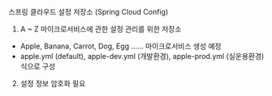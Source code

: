 스프링 클라우드 설정 저장소 (Spring Cloud Config)

1. A ~ Z 마이크로서비스에 관한 설정 관리를 위한 저장소
 * Apple, Banana, Carrot, Dog, Egg ...... 마이크로서비스 생성 예정
 * apple.yml (default), apple-dev.yml (개발환경), apple-prod.yml (실운용환경) 식으로 구성

2. 설정 정보 암호화 필요
